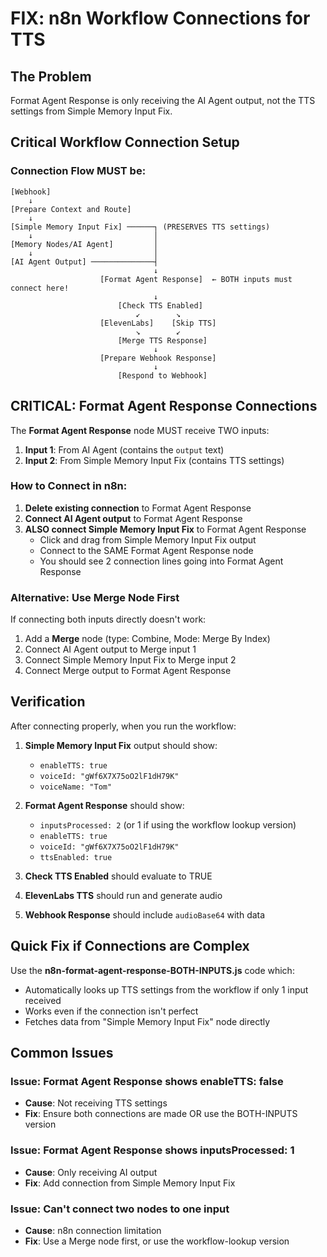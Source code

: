 # FIX: n8n Workflow Connections for TTS

## The Problem
Format Agent Response is only receiving the AI Agent output, not the TTS settings from Simple Memory Input Fix.

## Critical Workflow Connection Setup

### Connection Flow MUST be:

```
[Webhook]
    ↓
[Prepare Context and Route]
    ↓
[Simple Memory Input Fix] ──────┐ (PRESERVES TTS settings)
    ↓                           │
[Memory Nodes/AI Agent]         │
    ↓                           │
[AI Agent Output] ──────────────┤
                                ↓
                    [Format Agent Response]  ← BOTH inputs must connect here!
                                ↓
                        [Check TTS Enabled]
                            ↙        ↘
                    [ElevenLabs]    [Skip TTS]
                            ↘        ↙
                        [Merge TTS Response]
                                ↓
                    [Prepare Webhook Response]
                                ↓
                        [Respond to Webhook]
```

## CRITICAL: Format Agent Response Connections

The **Format Agent Response** node MUST receive TWO inputs:

1. **Input 1**: From AI Agent (contains the `output` text)
2. **Input 2**: From Simple Memory Input Fix (contains TTS settings)

### How to Connect in n8n:

1. **Delete existing connection** to Format Agent Response
2. **Connect AI Agent output** to Format Agent Response
3. **ALSO connect Simple Memory Input Fix** to Format Agent Response
   - Click and drag from Simple Memory Input Fix output
   - Connect to the SAME Format Agent Response node
   - You should see 2 connection lines going into Format Agent Response

### Alternative: Use Merge Node First

If connecting both inputs directly doesn't work:

1. Add a **Merge** node (type: Combine, Mode: Merge By Index)
2. Connect AI Agent output to Merge input 1
3. Connect Simple Memory Input Fix to Merge input 2
4. Connect Merge output to Format Agent Response

## Verification

After connecting properly, when you run the workflow:

1. **Simple Memory Input Fix** output should show:
   - `enableTTS: true`
   - `voiceId: "gWf6X7X75oO2lF1dH79K"`
   - `voiceName: "Tom"`

2. **Format Agent Response** should show:
   - `inputsProcessed: 2` (or 1 if using the workflow lookup version)
   - `enableTTS: true`
   - `voiceId: "gWf6X7X75oO2lF1dH79K"`
   - `ttsEnabled: true`

3. **Check TTS Enabled** should evaluate to TRUE
4. **ElevenLabs TTS** should run and generate audio
5. **Webhook Response** should include `audioBase64` with data

## Quick Fix if Connections are Complex

Use the **n8n-format-agent-response-BOTH-INPUTS.js** code which:
- Automatically looks up TTS settings from the workflow if only 1 input received
- Works even if the connection isn't perfect
- Fetches data from "Simple Memory Input Fix" node directly

## Common Issues

### Issue: Format Agent Response shows enableTTS: false
- **Cause**: Not receiving TTS settings
- **Fix**: Ensure both connections are made OR use the BOTH-INPUTS version

### Issue: Format Agent Response shows inputsProcessed: 1
- **Cause**: Only receiving AI output
- **Fix**: Add connection from Simple Memory Input Fix

### Issue: Can't connect two nodes to one input
- **Cause**: n8n connection limitation
- **Fix**: Use a Merge node first, or use the workflow-lookup version